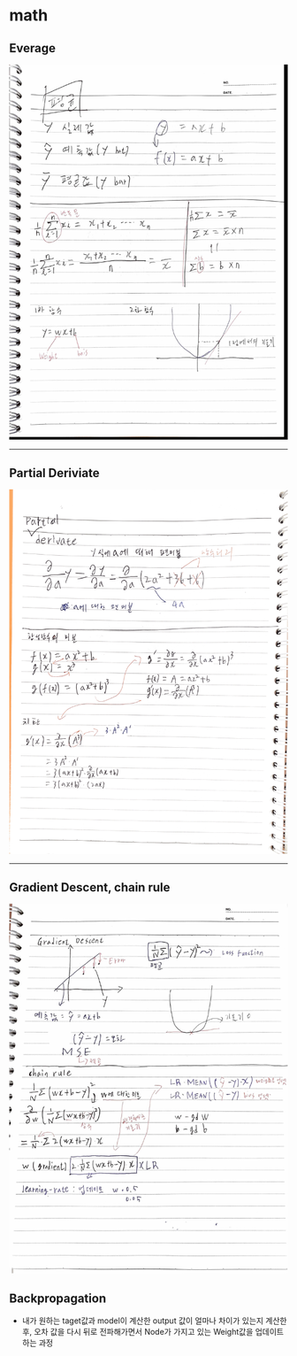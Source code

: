 # math

## Everage
![Summation](../img/math1.jpg)

---

## Partial Deriviate
![Partial Deriviate](../img/math2.png)

---

## Gradient Descent, chain rule

![grad,chain rule](../img/math3.jpg)

## Backpropagation

- 내가 원하는 taget값과 model이 계산한 output 값이 얼마나 차이가 있는지 계산한 후, 오차 값을 다시 뒤로 전파해가면서 Node가 가지고 있는 Weight값을 업데이트 하는 과정
